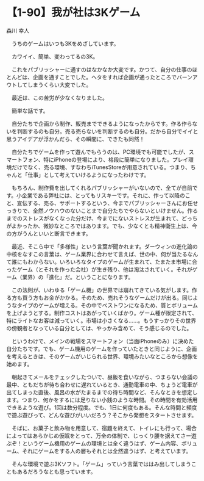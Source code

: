 # 【1-90】我が社は3Kゲーム

<div class="author">森川 幸人</div>

　うちのゲームはいつも3Kをめざしています。

　カワイイ、簡単、変わってるの3K。

　これをパブリッシャーに通すのはなかなか大変です。かつて、自分の仕事のほとんどは、企画を通すことでした。ヘタをすれば企画が通ったところでバーンアウトしてしまうくらい大変でした。

　最近は、この苦労が少なくなりました。

　簡単な話です。

　自分たちで企画から制作、販売までできるようになったからです。作る作らないを判断するのも自分。売る売らないを判断するのも自分。だから自分でイイと思うアイデアが浮かんだら、その瞬間に、できたも同然！

　自分たちでゲームを作って遊んでもらうのは、PC環境でも可能でしたが、スマートフォン、特にiPhoneの登場により、格段に簡単になりました。プレイ環境だけでなく、売る環境、すなわちiTunesStoreが用意されている。つまり、ちゃんと「仕事」として考えていけるようになったわけです。

　もちろん、制作費を出してくれるパブリッシャーがいないので、全てが自前です。小企業である弊社には、とってもリスキーです。それに、作って以降のこと、宣伝する、売る、サポートするという、今までパブリッシャーさんにお任せっきりで、全然ノウハウのないことまで自分たちでやらないといけません。作るまでのストレスがなくなった分だけ、今までにないストレスが生まれて、どっちがよかったか、微妙なところではあります。でも、少なくとも精神衛生上は、今の方がうんといいと断言できます。

　最近、そこら中で「多様性」という言葉が聞かれます。ダーウィンの進化論の中核をなすこの言葉は、ゲーム業界に合わせて言えば、世の中、何が当たるなんて誰にもわからない。いろいろなタイプのゲームが生まれて、たまたま市場に合ったゲーム（とそれを作った会社）が生き残り、他は淘汰されていく。それがゲーム（業界）の「進化」だ。ということになります。

　この法則が、いわゆる「ゲーム機」の世界では崩れてきている気がします。作る方も買う方もお金がかかる。そのため、売れそうなゲームだけが出る。同じようなタイプのゲームが増える。その中でベストワンになるため、質とボリュームを上げようとする。制作コストはあがっていくばかり。ゲーム種が限定されて、特にライトなお客は減っていく。市場は小さくなる……。もうすっかりその世界の傍観者となっている自分としては、やっかみ含めて、そう感じるのでした。

　というわけで、メインの戦場をスマートフォン（当面iPhoneのみ）に決めた自分たちです。でも、ゲーム機用のゲームを作っていたときと同じように、企画を考えるときは、そのゲームがいじられる世界、環境みたいなところから想像を始めます。

　朝起きてメールをチェックしたついで、昼飯を食いながら、つまらない会議の最中、ともだちが待ち合わせに遅れているとき、通勤電車の中、ちょうど電車が出てしまった直後、風呂の水がたまるまでの待ち時間など、そんなときを想定します。つまり、何かをするには足りない小銭のような時間。その時間を有効活用できるような遊び。1回は数分程度。でも、1日に何度もある。そんな時間と頻度で遊ぶ遊びって、どんな遊びがいいだろう？そこから発想をスタートさせます。

　そばに、お菓子と飲み物を用意して、宿題を終えて、トイレにも行って、場合によってはあらかじめ仮眠をとって、万全の体制で、じっくり腰を据えてさー遊ぶぞ！というゲーム機用のゲームの環境とは全く違うはず、ゲーム内容、ボリューム、それにゲームをする人の層もそれとは全然違うはず、と考えています。

　そんな環境で遊ぶ3Kソフト。「ゲーム」っていう言葉でははみ出してしまうこともあるだろうなとも思っています。
